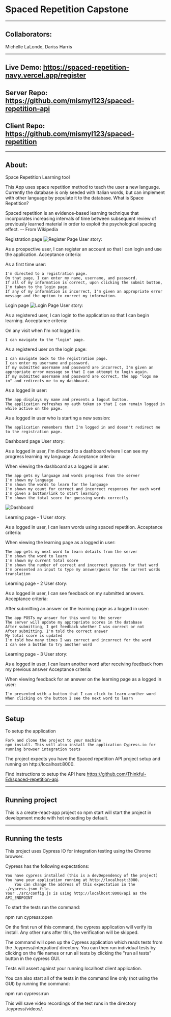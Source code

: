 # Spaced Repetition Capstone

---------------------------------------------------------------------------------
## Collaborators:

Michelle LaLonde,
Dariss Harris


---------------------------------------------------------------------------------

## Live Demo: https://spaced-repetition-navy.vercel.app/register

## Server Repo: https://github.com/mismyl123/spaced-repetition-api

## Client Repo: https://github.com/mismyl123/spaced-repetition

---------------------------------------------------------------------------------

## About:

Space Repetition Learning tool

This App uses space repetition method to teach the user a new language. Currently the database is only seeded with Italian words, but can implement with other language by populate it to the database.
What is Space Repetition?

Spaced repetition is an evidence-based learning technique that incorporates increasing intervals of time between subsequent review of previously learned material in order to exploit the psychological spacing effect. -- From Wikipedia

Registration page
![Register Page](/screenshots/signup.png)
User story:

As a prospective user, I can register an account so that I can login and use the application.
Acceptance criteria:

As a first time user:

    I'm directed to a registration page.
    On that page, I can enter my name, username, and password.
    If all of my information is correct, upon clicking the submit button, I'm taken to the login page.
    If any of my information is incorrect, I'm given an appropriate error message and the option to correct my information.

Login page
![Login Page](/screenshots/login.png)
User story:

As a registered user, I can login to the application so that I can begin learning.
Acceptance criteria:

On any visit when I'm not logged in:

    I can navigate to the "login" page.

As a registered user on the login page:

    I can navigate back to the registration page.
    I can enter my username and password.
    If my submitted username and password are incorrect, I'm given an appropriate error message so that I can attempt to login again.
    If my submitted username and password are correct, the app "logs me in" and redirects me to my dashboard.

As a logged in user:

    The app displays my name and presents a logout button.
    The application refreshes my auth token so that I can remain logged in while active on the page.

As a logged in user who is starting a new session:

    The application remembers that I'm logged in and doesn't redirect me to the registration page.

Dashboard page
User story:

As a logged in user, I'm directed to a dashboard where I can see my progress learning my language.
Acceptance criteria:

When viewing the dashboard as a logged in user:

    The app gets my language and words progress from the server
    I'm shown my language
    I'm shown the words to learn for the language
    I'm shown my count for correct and incorrect responses for each word
    I'm given a button/link to start learning
    I'm shown the total score for guessing words correctly

![Dashboard](/screenshots/dashboard.png)

Learning page - 1
User story:

As a logged in user, I can learn words using spaced repetition.
Acceptance criteria:

When viewing the learning page as a logged in user:

    The app gets my next word to learn details from the server
    I'm shown the word to learn
    I'm shown my current total score
    I'm shown the number of correct and incorrect guesses for that word
    I'm presented an input to type my answer/guess for the current words translation

Learning page - 2
User story:

As a logged in user, I can see feedback on my submitted answers.
Acceptance criteria:

After submitting an answer on the learning page as a logged in user:

    The app POSTs my answer for this word to the server
    The server will update my appropriate scores in the database
    After submitting, I get feedback whether I was correct or not
    After submitting, I'm told the correct answer
    My total score is updated
    I'm told how many times I was correct and incorrect for the word
    I can see a button to try another word

Learning page - 3
User story:

As a logged in user, I can learn another word after receiving feedback from my previous answer
Acceptance criteria:

When viewing feedback for an answer on the learning page as a logged in user:

    I'm presented with a button that I can click to learn another word
    When clicking on the button I see the next word to learn


---------------------------------------------------------------------------------

## Setup

To setup the application

    Fork and clone the project to your machine
    npm install. This will also install the application Cypress.io for running browser integration tests

The project expects you have the Spaced repetition API project setup and running on http://localhost:8000.

Find instructions to setup the API here https://github.com/Thinkful-Ed/spaced-repetition-api.

---------------------------------------------------------------------------------

## Running project

This is a create-react-app project so npm start will start the project in development mode with hot reloading by default.

---------------------------------------------------------------------------------

## Running the tests

This project uses Cypress IO for integration testing using the Chrome browser.

Cypress has the following expectations:

    You have cypress installed (this is a devDependency of the project)
    You have your application running at http://localhost:3000.
        You can change the address of this expectation in the ./cypress.json file.
    Your ./src/config.js is using http://localhost:8000/api as the API_ENDPOINT

To start the tests run the command:

npm run cypress:open

On the first run of this command, the cypress application will verify its install. Any other runs after this, the verification will be skipped.

The command will open up the Cypress application which reads tests from the ./cypress/integration/ directory. You can then run individual tests by clicking on the file names or run all tests by clicking the "run all tests" button in the cypress GUI.

Tests will assert against your running localhost client application.

You can also start all of the tests in the command line only (not using the GUI) by running the command:

npm run cypress:run

This will save video recordings of the test runs in the directory ./cypress/videos/.



